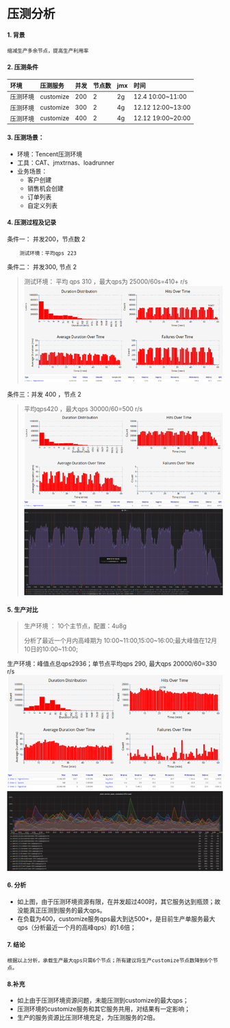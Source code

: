 # 压测分析

#### 1. 背景

```
缩减生产多余节点，提高生产利用率
```

#### 2. 压测条件

| **环境** | **压测服务** | **并发** | **节点数** | **jmx** | 时间 |
| :--- | :--- | :--- | :--- | :--- | :--- |
| 压测环境 | customize | 200 | 2 | 2g | 12.4 10:00~11:00 |
| 压测环境 | customize | 300 | 2 | 4g | 12.12 12:00~13:00 |
| 压测环境 | customize | 400 | 2 | 4g | 12.12 19:00~20:00 |

#### 3. 压测场景：

* 环境：Tencent压测环境
* 工具：CAT、jmxtrnas、loadrunner
* 业务场景：
  * 客户创建
  * 销售机会创建
  * 订单列表
  * 自定义列表

#### 4. 压测过程及记录

条件一：   并发200，节点数 2

```
    测试环境：平均qps 223
```

条件二： 并发300, 节点 2

> 测试环境： 平均 qps 310 ，最大qps为 25000/60s=410+  r/s    ![](/assets/cat300-1.png)![](/assets/cat300-2.png)

条件三：并发 400 ，节点 2

> 平均qps420 ，最大qps 30000/60=500 r/s![](/assets/cat400-2.png)![](/assets/cat400-03.png)![](/assets/jmx400-1.png)

#### 5. 生产对比

> 生产环境 ： 10个主节点，配置：4u8g
>
> 分析了最近一个月内高峰期为 10:00~11:00,15:00~16:00;最大峰值在12月10日的10:00~11:00;

生产环境：峰值点总qps2936；单节点平均qps 290, 最大qps 20000/60=330 r/s![](/assets/cat300-p1.png)![](/assets/cat300-p2.png)![](/assets/jmx-pod02.png)

#### 6. 分析

* 如上图，由于压测环境资源有限，在并发超过400时，其它服务达到瓶颈；故没能真正压测到服务的最大qps。
* 在负载为400，customize服务qps最大到达500+，是目前生产单服务最大qps（分析最近一个月的高峰qps）的1.6倍；

#### 7. 结论

```
根据以上分析，承载生产最大qps只需6个节点；所有建议将生产customize节点数降到6个节点。
```

#### 8.补充

* 如上由于压测环境资源问题，未能压测到customize的最大qps；
* 压测环境的customize服务和其它服务共用，对结果有一定影响；
* 生产的服务资源比压测环境充足，为压测服务的2倍。



